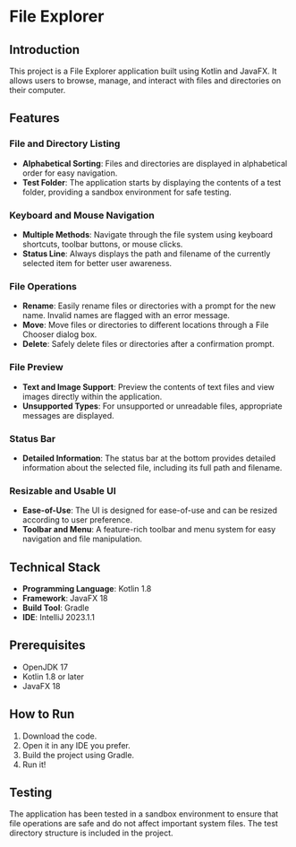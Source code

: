 # File Explorer

## Introduction
This project is a File Explorer application built using Kotlin and JavaFX. It allows users to browse, manage, and interact with files and directories on their computer.

## Features

### File and Directory Listing
- **Alphabetical Sorting**: Files and directories are displayed in alphabetical order for easy navigation.
- **Test Folder**: The application starts by displaying the contents of a test folder, providing a sandbox environment for safe testing.

### Keyboard and Mouse Navigation
- **Multiple Methods**: Navigate through the file system using keyboard shortcuts, toolbar buttons, or mouse clicks.
- **Status Line**: Always displays the path and filename of the currently selected item for better user awareness.

### File Operations
- **Rename**: Easily rename files or directories with a prompt for the new name. Invalid names are flagged with an error message.
- **Move**: Move files or directories to different locations through a File Chooser dialog box.
- **Delete**: Safely delete files or directories after a confirmation prompt.

### File Preview
- **Text and Image Support**: Preview the contents of text files and view images directly within the application.
- **Unsupported Types**: For unsupported or unreadable files, appropriate messages are displayed.

### Status Bar
- **Detailed Information**: The status bar at the bottom provides detailed information about the selected file, including its full path and filename.

### Resizable and Usable UI
- **Ease-of-Use**: The UI is designed for ease-of-use and can be resized according to user preference.
- **Toolbar and Menu**: A feature-rich toolbar and menu system for easy navigation and file manipulation.

## Technical Stack

- **Programming Language**: Kotlin 1.8
- **Framework**: JavaFX 18
- **Build Tool**: Gradle
- **IDE**: IntelliJ 2023.1.1

## Prerequisites

- OpenJDK 17
- Kotlin 1.8 or later
- JavaFX 18

## How to Run
1. Download the code.
2. Open it in any IDE you prefer.
3. Build the project using Gradle.
4. Run it!

## Testing

The application has been tested in a sandbox environment to ensure that file operations are safe and do not affect important system files. The test directory structure is included in the project.

